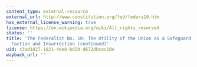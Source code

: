 ```yaml
---
content_type: external-resource
external_url: http://www.constitution.org/fed/federa10.htm
has_external_license_warning: true
license: https://en.wikipedia.org/wiki/All_rights_reserved
status: ''
title: 'The Federalist No. 10: The Utility of the Union as a Safeguard Against Domestic
  Faction and Insurrection (continued)'
uid: c3ad1827-1021-4de8-bd29-d672dbcec10e
wayback_url: ''
---
```

